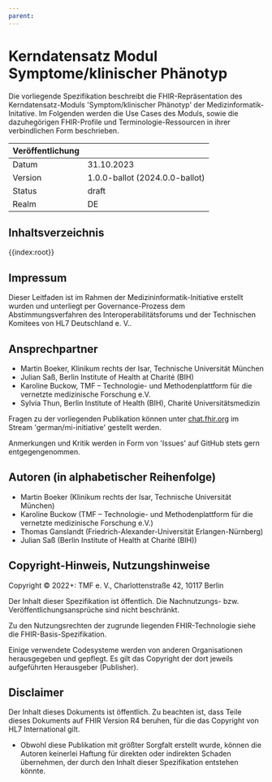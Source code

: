```yaml
---
parent: 
---
```

# Kerndatensatz Modul Symptome/klinischer Phänotyp

Die vorliegende Spezifikation beschreibt die FHIR-Repräsentation des Kerndatensatz-Moduls 'Symptom/klinischer Phänotyp' der Medizinformatik-Initative.
Im Folgenden werden die Use Cases des Moduls, sowie die dazuhegörigen FHIR-Profile und Terminologie-Ressourcen in ihrer verbindlichen Form beschrieben.

| Veröffentlichung   |   |
|---------|---|
| Datum   | 31.10.2023  |
| Version | 1.0.0-ballot (2024.0.0-ballot) |
| Status  | draft      |
| Realm   | DE          | 

## Inhaltsverzeichnis

{{index:root}}

## Impressum
Dieser Leitfaden ist im Rahmen der Medizininformatik-Initiative erstellt wurden und unterliegt per Governance-Prozess dem Abstimmungsverfahren des Interoperabilitätsforums und der Technischen Komitees von HL7 Deutschland e. V..

## Ansprechpartner
* Martin Boeker, Klinikum rechts der Isar, Technische Universität München
* Julian Saß, Berlin Institute of Health at Charité (BIH)
* Karoline Buckow, TMF – Technologie- und Methodenplattform
für die vernetzte medizinische Forschung e.V.
* Sylvia Thun, Berlin Institute of Health (BIH), Charité Universitätsmedizin

Fragen zu der vorliegenden Publikation können unter [chat.fhir.org](https://chat.fhir.org/#narrow/stream/179307-german.2Fmi-initiative) im Stream 'german/mi-initiative' gestellt werden.

Anmerkungen und Kritik werden in Form von 'Issues' auf GitHub stets gern entgegengenommen.


## Autoren (in alphabetischer Reihenfolge)

* Martin Boeker (Klinikum rechts der Isar, Technische Universität München)
* Karoline Buckow (TMF – Technologie- und Methodenplattform für die vernetzte medizinische Forschung e.V.)
* Thomas Ganslandt (Friedrich-Alexander-Universität Erlangen-Nürnberg)
* Julian Saß (Berlin Institute of Health at Charité (BIH))

## Copyright-Hinweis, Nutzungshinweise
Copyright © 2022+: TMF e. V., Charlottenstraße 42, 10117 Berlin

Der Inhalt dieser Spezifikation ist öffentlich. Die Nachnutzungs- bzw. Veröffentlichungsansprüche sind nicht beschränkt.

Zu den Nutzungsrechten der zugrunde liegenden FHIR-Technologie siehe die FHIR-Basis-Spezifikation.

Einige verwendete Codesysteme werden von anderen Organisationen herausgegeben und gepflegt. Es gilt das Copyright der dort jeweils aufgeführten Herausgeber (Publisher).

## Disclaimer
Der Inhalt dieses Dokuments ist öffentlich. Zu beachten ist, dass Teile dieses Dokuments auf FHIR Version R4 beruhen, für die das Copyright von HL7 International gilt.

* Obwohl diese Publikation mit größter Sorgfalt erstellt wurde, können die Autoren keinerlei Haftung für direkten oder indirekten Schaden übernehmen, der durch den Inhalt dieser Spezifikation entstehen könnte.

